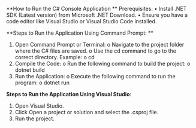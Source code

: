**How to Run the C# Console Application
**
Prerequisites:
•	Install .NET SDK (Latest version) from Microsoft .NET Download.
•	Ensure you have a code editor like Visual Studio or Visual Studio Code installed.

**Steps to Run the Application Using Command Prompt:
**
1.	Open Command Prompt or Terminal:
o	Navigate to the project folder where the C# files are saved.
o	Use the cd command to go to the correct directory. Example:
o	cd
2.	Compile the Code:
o	Run the following command to build the project:
o	dotnet build
3.	Run the Application:
o	Execute the following command to run the program:
o	dotnet run


**Steps to Run the Application  Using Visual Studio**:

1.	Open Visual Studio.
2.	Click Open a project or solution and select the .csproj file.
3.	Run the project.

